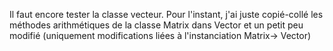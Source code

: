 Il faut encore tester la classe vecteur. Pour l'instant, j'ai juste copié-collé les méthodes arithmétiques de la classe Matrix dans Vector et un petit peu modifié (uniquement modifications liées à l'instanciation Matrix-> Vector)
